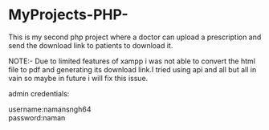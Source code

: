 # MyProjects-PHP-
This is my second php project where a doctor can upload a prescription and send the download link to patients to download it.

NOTE:- Due to limited features of xampp i was not able to convert the html file to pdf and generating its download link.I tried using api and all but all in vain so maybe in future i will fix this issue.

admin credentials:

  username:namansngh64     
  password:naman
